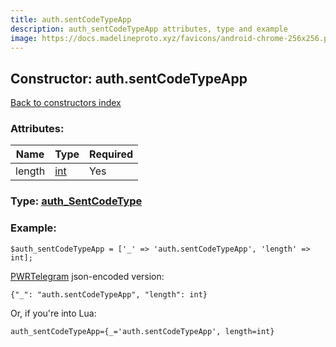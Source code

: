 ```yaml
---
title: auth.sentCodeTypeApp
description: auth_sentCodeTypeApp attributes, type and example
image: https://docs.madelineproto.xyz/favicons/android-chrome-256x256.png
---
```

## Constructor: auth.sentCodeTypeApp  
[Back to constructors index](index.md)



### Attributes:

| Name     |    Type       | Required |
|----------|---------------|----------|
|length|[int](../types/int.md) | Yes|



### Type: [auth\_SentCodeType](../types/auth_SentCodeType.md)


### Example:

```
$auth_sentCodeTypeApp = ['_' => 'auth.sentCodeTypeApp', 'length' => int];
```  

[PWRTelegram](https://pwrtelegram.xyz) json-encoded version:

```
{"_": "auth.sentCodeTypeApp", "length": int}
```


Or, if you're into Lua:  


```
auth_sentCodeTypeApp={_='auth.sentCodeTypeApp', length=int}

```


